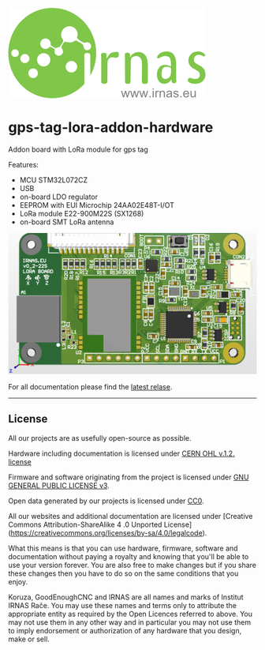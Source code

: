 ![irnas_logo](https://github.com/IRNAS/irnas-hardware-workflow/blob/master/irnas_templates/images/irnas_logo.png)

# gps-tag-lora-addon-hardware
Addon board with LoRa module for gps tag

Features:
* MCU STM32L072CZ
* USB
* on-board LDO regulator
* EEPROM with EUI Microchip 24AA02E48T-I/OT
* LoRa module E22-900M22S (SX1268)
* on-board SMT LoRa antenna

![board_model](https://github.com/IRNAS/gps-tag-lora-addon-hardware/blob/v0_2-22S/release/gps-tag-lora-addon/v0_2-22S/2-gps-tag-lora-addon-Board%20Assembly/top_Capture.PNG)


For all documentation please find the [latest relase](https://github.com/IRNAS/gps-tag-lora-addon-hardware/releases).

---
## License

All our projects are as usefully open-source as possible.

Hardware including documentation is licensed under [CERN OHL v.1.2. license](http://www.ohwr.org/licenses/cern-ohl/v1.2)

Firmware and software originating from the project is licensed under [GNU GENERAL PUBLIC LICENSE v3](http://www.gnu.org/licenses/gpl-3.0.en.html).

Open data generated by our projects is licensed under [CC0](https://creativecommons.org/publicdomain/zero/1.0/legalcode).

All our websites and additional documentation are licensed under [Creative Commons Attribution-ShareAlike 4 .0 Unported License] (https://creativecommons.org/licenses/by-sa/4.0/legalcode).

What this means is that you can use hardware, firmware, software and documentation without paying a royalty and knowing that you'll be able to use your version forever. You are also free to make changes but if you share these changes then you have to do so on the same conditions that you enjoy.

Koruza, GoodEnoughCNC and IRNAS are all names and marks of Institut IRNAS Rače. 
You may use these names and terms only to attribute the appropriate entity as required by the Open Licences referred to above. You may not use them in any other way and in particular you may not use them to imply endorsement or authorization of any hardware that you design, make or sell.

